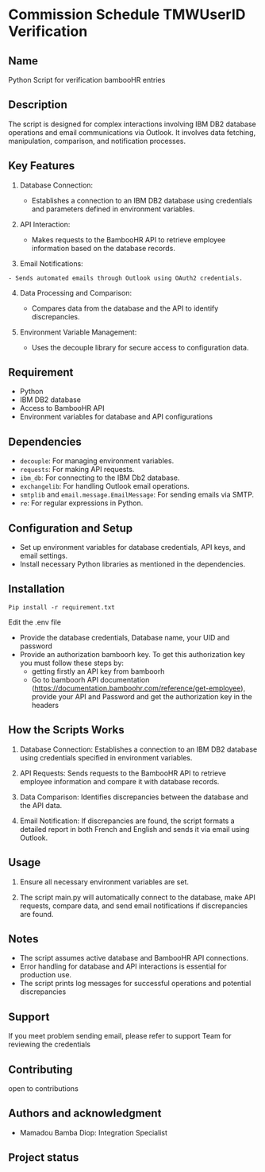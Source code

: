 # Commission Schedule TMWUserID Verification

## Name
Python Script for verification bambooHR entries

## Description
The script is designed for complex interactions involving IBM DB2 database operations and email communications via Outlook. It involves data fetching, manipulation, comparison, and notification processes.

## Key Features 

1. Database Connection:

    - Establishes a connection to an IBM DB2 database using credentials and parameters defined in environment variables.

2.  API Interaction:

    - Makes requests to the BambooHR API to retrieve employee information based on the database records.

3.   Email Notifications: 

    - Sends automated emails through Outlook using OAuth2 credentials.

4.  Data Processing and Comparison: 
 
    - Compares data from the database and the API to identify discrepancies.

5.  Environment Variable Management: 

    - Uses the decouple library for secure access to configuration data.

## Requirement
- Python
- IBM DB2 database
- Access to BambooHR API
- Environment variables for database and API configurations

## Dependencies 

- `decouple`: For managing environment variables.
- `requests`: For making API requests.
- `ibm_db`: For connecting to the IBM Db2 database.
- `exchangelib`: For handling Outlook email operations.
- `smtplib` and `email.message.EmailMessage`: For sending emails via SMTP.
- `re`: For regular expressions in Python.

## Configuration and Setup

- Set up environment variables for database credentials, API keys, and email settings.
- Install necessary Python libraries as mentioned in the dependencies.

## Installation
```
Pip install -r requirement.txt

```
Edit the .env file
-  Provide the database credentials, Database name, your UID and password
-  Provide an authorization bamboorh key. To get this authorization key you must follow these steps by:
    - getting firstly an API key from bamboorh
    - Go to bamboorh API documentation (https://documentation.bamboohr.com/reference/get-employee), provide your API and Password and get the authorization key in the headers

## How the Scripts Works

1. Database Connection: Establishes a connection to an IBM DB2 database using credentials specified in environment variables.

2. API Requests: Sends requests to the BambooHR API to retrieve employee information and compare it with database records.

3. Data Comparison: Identifies discrepancies between the database and the API data.

4. Email Notification: If discrepancies are found, the script formats a detailed report in both French and English and sends it via email using Outlook.

## Usage

1. Ensure all necessary environment variables are set.

3. The script main.py will automatically connect to the database, make API requests, compare data, and send email notifications if discrepancies are found.

## Notes

- The script assumes active database and BambooHR API connections.
- Error handling for database and API interactions is essential for production use.
- The script prints log messages for successful operations and potential discrepancies

## Support
If you meet problem sending email, please refer to support Team for reviewing the credentials

## Contributing
open to contributions 

## Authors and acknowledgment
- Mamadou Bamba Diop: Integration Specialist


## Project status

